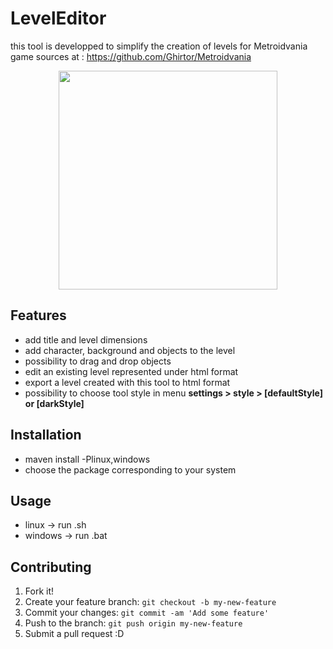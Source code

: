 # LevelEditor

this tool is developped to simplify the creation of levels for Metroidvania game sources at : <https://github.com/Ghirtor/Metroidvania>

<p align="center">
  <img src="https://github.com/Ghirtor/LevelEditor/tree/master/screenshots/demo.PNG" width="350"/>
</p>

## Features

* add title and level dimensions
* add character, background and objects to the level
* possibility to drag and drop objects
* edit an existing level represented under html format
* export a level created with this tool to html format
* possibility to choose tool style in menu **settings > style > [defaultStyle] or [darkStyle]**

## Installation

* maven install -Plinux,windows
* choose the package corresponding to your system

## Usage

* linux -> run .sh
* windows -> run .bat

## Contributing

1. Fork it!
2. Create your feature branch: `git checkout -b my-new-feature`
3. Commit your changes: `git commit -am 'Add some feature'`
4. Push to the branch: `git push origin my-new-feature`
5. Submit a pull request :D
